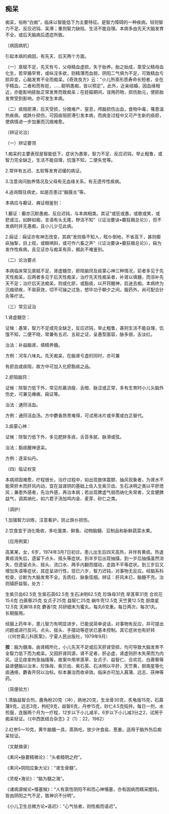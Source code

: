 ## 痴呆

痴呆，俗称“白痴”，临床以智能低下为主要特征。是智力障碍的一种疾病。轻则智力不足、反应迟钝、呆滞；重则智力缺陷、生活不能自理。本病多由先天大脑发育不全，或后天脑病后遗症所致。

〔病因病机〕

引起本病的病因，有先天、后天两个方面。

（一）禀赋不足，先天有亏，父母精血虚损，失于胎养。胎之始成，禀受父精母血化生，若早婚早育，或纵淫多欲，则精薄而血弱，阴阳二气俱为不足，可致精血亏损异变，心脑发育不全而痴呆。《奇效良方》云：“小儿所禀形质寿命长短者，全在乎精血，二者和而有妊，……聪明愚痴，皆以预定”。此外，近亲结婚，因血缘相近，亦能影响胚胎正常发育而致痴呆；在妊娠期间，误用药物，损伤胎元，使胚胎发育受到影响，亦可发生本病。

（二）痰阻瘀滞，后天受损，分娩难产、窒息，颅脑损伤出血，食物中毒，罹患温热疾病，或跌仆损伤，可因痰阻瘀滞引发本病，而病变过程中又可产生新的痰瘀，使病情进一步加重而沉痼难愈。

〔辨证论治〕

（一）辨证要领

1.痴呆的主要表现是智能低下，症状为愚笨，智力不足、反应迟钝，举止粗鲁，或智力完全缺乏，生活不能自理，饥饿不知，二便失觉等。

2.常伴有五迟、五软等发育迟缓的病证。

3.注意询问胎养情况及父母有无血缘关系，有无遗传性疾病。

4.追询既往病史。如是否患过“脑膜炎”等。

本病应与癫证、痈证相鉴别：

1.癫证：癫亦沉默愚痴、反应迟钝，与本病相类。其证“或狂或愚，或歌或笑，或悲或泣，如醉如痴，言语有头无尾，秽洁不知”（《证治要诀•癫狂癎总论》），但不发病时并无愚痴，且小儿少见此病。

2.痫证：痫证亦有神志改变，其病“发则昏不知人，眩仆倒地，不省高下，甚则瘈疭抽掣，目上视，或眼㖞斜，或可作六畜之声”（《证治要诀•癫狂癎总论》），痫为发作性疾病，且见证亦与痴呆有异，据此不难鉴别。

（二）论治要点

本病临床常见禀赋不足、肾虚髓空，瘀阻脑窍及痰蒙心神三种情况，前者多见于先天性痴呆，后两者多见于后天性痴呆，治疗先天性痴呆者，补肾以填髓，而㳽补先天不足；治疗后天法痴呆，则或化瘀，或豁痰，以开窍醒神，启迷去痴。本病终为沉痼顽疾，不易获效，切不可操之过急，想毕功于朝夕之间，服药外，尚可配合针灸等疗法。

（三）常见证治

1.肾虚髓空：

证候：愚笨，智力不足或完全缺乏，反应迟钝，举止粗鲁，甚则生活不能自理，饥饿不知，二便不晓，常兼有五迟、五软之证，呈愚型面容，脉多弱，舌淡红。

治法：补益脑肾，填精养髓。

方例：河车八味丸，先天痴呆，在脑肾亏虚的同时，亦可兼

有瘀血或痰阻，故方中可加入化瘀豁痰之品。

2.瘀阻脑窍：

证候：除智力低下外，常见形羸消瘦、舌暗、脉涩或正常，多有生育时小儿头脑外伤史，可兼见瘫痪、痫证等。

治法：通窍活血。

方例：通窍活血汤。方中麝香昂贵难得，可试用冰片或辛荑或白芷替代。

3.痰蒙心神：

证候：除智力低下外，多见肥胖多痰，舌苔多腻、脉滑或弦。

治法：豁痰醒神逐呆。

方例：逐呆仙丹。

（四）临证权变

本病顽固难愈，疗程很长，治疗过程中，如出现肢体震颤、抽风现象者，为肾水不能荣肝木而肝风内动，宜在滋肾阴的基础上佐入生紫贝齿、生石决明之类以平肝熄风；兼患外感者，先治外感，再治本病；若出现脾虚气弱而纳化失常者，又宜健脾益气，调其纳化，如六君子汤加鸡内金、麦芽、砂仁之类。

〔调护〕

1.加强智力训练，注意看护，防止跌仆损伤。

2.饮食宜于消化吸收，多吃蛋类、鲜鱼、动物脑髓、豆制品和新鲜蔬菜水果。

〔应用例案〕

高某某，女，6岁，1974年3月7日初诊。患儿出生后四天高热，并伴有黄疸。热退黄疸消失后，遗留下点头、摇头等症状。到半岁后出现抽搐，到一岁后抽搐虽然消失，但遗留点头、摇头、流口水、两手内翻而摆动，走路不平等症状。到三岁后又增加失语等症状，其症呈进行性，现已六岁，智力迟钝，对事物无反应。经脑系科检查，诊断为大脑发育不全。舌质红、脉象弦细。辨证：肝风未已，脑髓不充。治则镇肝益智。处方：

生紫贝齿62.5克    生紫石英62.5克    生石决明62.5克   珍珠母31克   旱莲草31克      合欢花15.6克    白蒺藜25克   女贞子25克    益智仁25克    蜗牛壳12.5克   天竺黄12.5克   胆南星12.5克   天麻18.8克    麝香1克     共研细末为蜜丸，每丸6克重。每日两次，每次1丸，长期服用。

经服上药年半，患儿智力有明显进步，已能说简单说话，对事物有反应，并可提出问题或进行反问。点头、摇头、手摆动等症状已基本控制。其它症状也有好转（《何世英儿科医案》，宁夏人民出版社，1979年9月）

**按**：脑为髓海，由肾精所化，小儿先天不足或后天肝肾受损，均可导致大脑发育不全智力低下而为痴呆。又因肝肾同源，肾不足者，肝必虚，肾虚则肝木失荣而为内风，证见痉挛拘急抽搐等，故案中用旱莲草、女贞子、益智仁、合欢花、白蒺藜等益肾健脑以治本，珍珠母、紫贝齿、紫石英、石决明以平肝，天竺黄，胆南星等化痰通络，麝香开窍以治标。标本兼治而收卓效。临床亦可加入菖蒲、远志、茯神等药。

〔简便验方〕

1.清脑益智合剂，鹿角粉20克（冲），熟地20克，生龙骨30克，炙龟版15克，石菖蒲9克，远志3克，枸杞9克，益智6克，丹参15克，砂仁4.5克捣拌。每日一剂，水煎服，连服两个月为一疗程，12岁以下小儿减半，6岁以下小儿减3分之2，试用于痴呆轻证。（《中西医结合杂志》2（1）：22，1982）

2.红参5〜10克，黄牛脑髓一具，蒸熟吃，放少许食盐、葱姜。适用于脑外伤后痴呆轻证。

〔文献摘录〕

《素问•脉要精微论》：“头者精明之府”。

《素问•阴阳应象大论》：“肾生骨髓”。

《灵枢•海论》：“脑为髓之海”。

《诸病源候论•惛塞候》：“人有禀性阴阳不和而心神惛塞，亦有因病而精采闇钝，皆由阴阳之气不足，致神识不分明”。

《小儿卫生总微方论•语迟》：“心气怯者，则性痴而语迟”。
